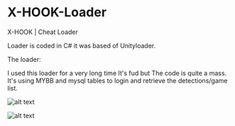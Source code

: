 # X-HOOK-Loader
X-HOOK | Cheat Loader

Loader is coded in C# it was based of Unityloader.

The loader:

I used this loader for a very long time It's fud but The code is quite a mass. It's using MYBB and mysql tables to login and retrieve the detections/game list.

![alt text](https://i.gyazo.com/49540107ab925e4928e700bbfca22b12.png)


![alt text](https://i.gyazo.com/15d4f565873ebcd80243d46e2139633e.png)
